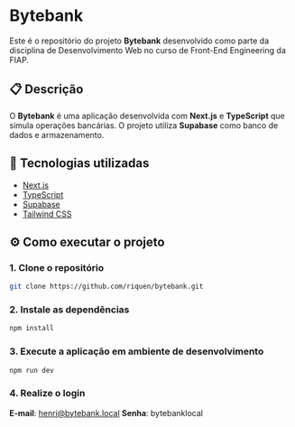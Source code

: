 # Bytebank

Este é o repositório do projeto **Bytebank** desenvolvido como parte da disciplina de Desenvolvimento Web no curso de Front-End Engineering da FIAP.

## 📋 Descrição

O **Bytebank** é uma aplicação desenvolvida com **Next.js** e **TypeScript** que simula operações bancárias. O projeto utiliza **Supabase** como banco de dados e armazenamento.

## 🚀 Tecnologias utilizadas

- [Next.js](https://nextjs.org/)
- [TypeScript](https://www.typescriptlang.org/)
- [Supabase](https://supabase.io/)
- [Tailwind CSS](https://tailwindcss.com/)

## ⚙️ Como executar o projeto

### 1. Clone o repositório
```bash
git clone https://github.com/riquen/bytebank.git
```

### 2. Instale as dependências
```bash
npm install
```

### 3. Execute a aplicação em ambiente de desenvolvimento
```bash
npm run dev
```

### 4. Realize o login
**E-mail**: henri@bytebank.local
**Senha**: bytebanklocal
